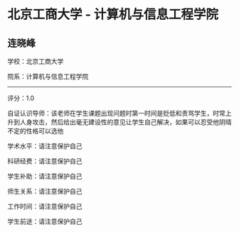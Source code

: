 # 北京工商大学 - 计算机与信息工程学院

## 连晓峰

学校：北京工商大学

院系：计算机与信息工程学院

* * *

评分：1.0

自证认识导师：该老师在学生课题出现问题时第一时间是贬低和责骂学生，时常上升到人身攻击，然后给出毫无建设性的意见让学生自己解决，如果可以忍受他阴晴不定的性格可以选他

学术水平：请注意保护自己

科研经费：请注意保护自己

学生补助：请注意保护自己

师生关系：请注意保护自己

工作时间：请注意保护自己

学生前途：请注意保护自己